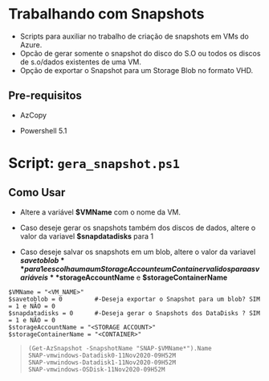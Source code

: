 # Trabalhando com Snapshots

- Scripts para auxiliar no trabalho de criação de snapshots em VMs do Azure.
- Opcão de gerar somente o snapshot do disco do S.O ou todos os discos de s.o/dados existentes de uma VM.
- Opção de exportar o Snapshot para um Storage Blob no formato VHD.

## Pre-requisitos



* AzCopy 

* Powershell 5.1

  

# Script: `gera_snapshot.ps1`



## Como Usar

* Altere a variável  **$VMName** com o nome da VM.
* Caso deseje gerar os snapshots também dos discos de dados, altere o valor da variavel **$snapdatadisks** para 1

* Caso deseje salvar os snapshots em um blob, altere o valor da variavel **$savetoblob** para 1 e escolha uma um Storage Account e um Container validos para as variáveis **$storageAccountName** e **$storageContainerName**

```
$VMName = "<VM_NAME>"
$savetoblob = 0         #-Deseja exportar o Snapshot para um blob? SIM = 1 e NÃO = 0
$snapdatadisks = 0      #-Deseja gerar o Snapshots dos DataDisks ? SIM = 1 e NÃO = 0
$storageAccountName = "<STORAGE ACCOUNT>"
$storageContainerName = "<CONTAINER>"
```



> ```
> (Get-AzSnapshot -SnapshotName "SNAP-$VMName*").Name
> SNAP-vmwindows-Datadisk0-11Nov2020-09H52M
> SNAP-vmwindows-Datadisk1-11Nov2020-09H52M
> SNAP-vmwindows-OSDisk-11Nov2020-09H52M
> ```
